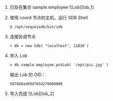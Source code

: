 
1. 已存在集合 sample.employee
![Lob][lob_1]

2. 使用 coord 节点的主机，运行 SDB Shell 

   ```lang-bash
   $ /opt/sequoiadb/bin/sdb
   ```

3. 连接协调节点

   ```lang-javascript
   > db = new Sdb( "localhost", 11810 )
   ```

4. 导入 Lob

   ```lang-javascript
   > db.sample.employee.putLob( '/opt/pic.jpg' )
   ```

   输出 Lob 的 OID：

   ```lang-text
   5878b0add9d765d278000000
   ```

5. 导入完成
![Lob][lob_2]


[^_^]:
    本文使用的所有引用及链接
[lob_1]:images/SAC/Operation/Sequoiadb_Data/lob_1.png
[lob_2]:images/SAC/Operation/Sequoiadb_Data/lob_2.png